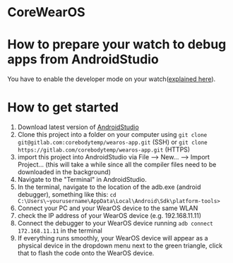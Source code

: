 # CoreWearOS

# How to prepare your watch to debug apps from AndroidStudio
You have to enable the developer mode on your watch([explained here](https://developer.android.com/training/wearables/apps/debugging)).


# How to get started

1. Download latest version of [AndroidStudio](https://developer.android.com/studio?gclid=CjwKCAiA-_L9BRBQEiwA-bm5fgngJrqeA-ZMr0p1ZHucPuT18LjNNtI1UeSWD-3fwrI-lFoIe0NtxBoCRjkQAvD_BwE&gclsrc=aw.ds)
2. Clone this project into a folder on your computer using
`git clone git@gitlab.com:corebodytemp/wearos-app.git` (SSH)
or 
`git clone https://gitlab.com/corebodytemp/wearos-app.git` (HTTPS)
3. import this project into AndroidStudio via File --> New... --> Import Project...
(this will take a while since all the compiler files need to be downloaded in the background)
4. Navigate to the "Terminal" in AndroidStudio.
5. In the terminal, navigate to the location of the adb.exe (android debugger), something like this:
`cd C:\Users\~yourusername\AppData\Local\Android\Sdk\platform-tools>`
6. Connect your PC and your WearOS device to the same WLAN
7. check the IP address of your WearOS device (e.g. 192.168.11.11)
8. Connect the debugger to your WearOS device running
`adb connect 172.168.11.11` in the terminal
9. If everything runs smoothly, your WearOS device will appear as a physical device in the dropdown menu next to the green triangle, click that to flash the code onto the WearOS device.